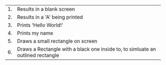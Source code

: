 <table>
	<tr>
		<td>1.</td>
		<td>Results in a blank screen</td>
	</tr>
	<tr>
		<td>2.</td>
		<td>Results in a 'A' being printed</td>
	</tr>
	<tr>
		<td>3.</td>
		<td>Prints 'Hello World!'</td>
	</tr>
	<tr>
		<td>4.</td>
		<td>Prints my name</td>
	</tr>
	<tr>
		<td>5.</td>
		<td>Draws a small rectangle on screen</td>
	</tr>
	<tr>
		<td>6.</td>
		<td>Draws a Rectangle with a black one inside to, to simluate an outlined rectangle</td>
	</tr>
</table>
